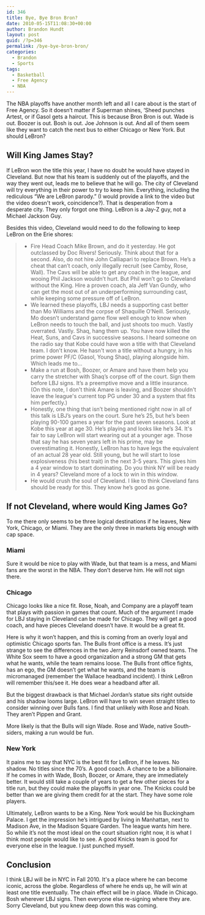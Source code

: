 ```yaml
---
id: 346
title: Bye, Bye Bron Bron?
date: 2010-05-15T11:08:30+00:00
author: Brandon Hundt
layout: post
guid: /?p=346
permalink: /bye-bye-bron-bron/
categories:
  - Brandon
  - Sports
tags:
  - Basketball
  - Free Agency
  - NBA
---
```

The NBA playoffs have another month left and all I care about is the start of Free Agency. So it doesn’t matter if Superman shines, ‘Sheed punches Artest, or if Gasol gets a haircut. This is because Bron Bron is out. Wade is out. Boozer is out. Bosh is out. Joe Johnson is out. And all of them seem like they want to catch the next bus to either Chicago or New York. But should LeBron?<!--more-->

## Will King James Stay?

If LeBron won the title this year, I have no doubt he would have stayed in Cleveland. But now that his team is suddenly out of the playoffs, and the way they went out, leads me to believe that he will go. The city of Cleveland will try everything in their power to try to keep him. Everything, including the rediculous &#8220;We are LeBron parody.&#8221; (I would provide a link to the video but the video doesn't work, coincidence?). That is desperation from a desperate city. They only forgot one thing. LeBron is a Jay-Z guy, not a Michael Jackson Guy.

Besides this video, Cleveland would need to do the following to keep LeBron on the Erie shores:

>   * Fire Head Coach Mike Brown, and do it yesterday. He got outclassed by Doc Rivers! Seriously. Think about that for a second. Also, do not hire John Calliapari to replace Brown. He’s a cheat that can’t coach, only illegally recruit (see Camby, Rose, Wall). The Cavs will be able to get any coach in the league, and wooing Phil Jackson wouldn’t hurt. But Phil won’t go to Cleveland without the King. Hire a proven coach, ala Jeff Van Gundy, who can get the most out of an underperforming surrounding cast, while keeping some pressure off of LeBron.
>   * We learned these playoffs, LBJ needs a supporting cast better than Mo Williams and the corpse of Shaquille O’Neill. Seriously, Mo doesn’t understand game flow well enough to know when LeBron needs to touch the ball, and just shoots too much. Vastly overrated. Vastly. Shaq, hang them up. You have now killed the Heat, Suns, and Cavs in successive seasons. I heard someone on the radio say that Kobe could have won a title with that Cleveland team. I don't know. He hasn't won a title without a hungry, in his prime power PF/C (Gasol, Young Shaq), playing alongside him. Which leads me to…
>   * Make a run at Bosh, Boozer, or Amare and have them help you carry the stretcher with Shaq’s corpse off of the court. Sign them before LBJ signs. It’s a preemptive move and a little insurance. (On this note, I don't think Amare is leaving, and Boozer shouldn't leave the league's current top PG under 30 and a system that fits him perfectly.)
>   * Honestly, one thing that isn’t being mentioned right now in all of this talk is LBJ’s years on the court. Sure he’s 25, but he’s been playing 90-100 games a year for the past seven seasons. Look at Kobe this year at age 30. He’s playing and looks like he’s 34. It's fair to say LeBron will start wearing out at a younger age. Those that say he has seven years left in his prime, may be overestimating it. Honestly, LeBron has to have legs the equivalent of an actual 28 year old. Still young, but he will start to lose explosiveness (his best trait) in the next 3-5 years. This gives him a 4 year window to start dominating. Do you think NY will be ready in 4 years? Cleveland more of a lock to win in this window.
>   * He would crush the soul of Cleveland. I like to think Cleveland fans should be ready for this. They know he’s good as gone.

## If not Cleveland, where would King James Go?

To me there only seems to be three logical destinations if he leaves, New York, Chicago, or Miami. They are the only three in markets big enough with cap space.

### Miami

Sure it would be nice to play with Wade, but that team is a mess, and Miami fans are the worst in the NBA. They don’t deserve him. He will not sign there.

### Chicago

Chicago looks like a nice fit. Rose, Noah, and Company are a playoff team that plays with passion in games that count. Much of the argument I made for LBJ staying in Cleveland can be made for Chicago. They will get a good coach, and have pieces Cleveland doesn’t have. It would be a great fit.

Here is why it won’t happen, and this is coming from an overly loyal and optimistic Chicago sports fan. The Bulls front office is a mess. It’s just strange to see the differences in the two Jerry Reinsdorf owned teams. The White Sox seem to have a good organization and a strong GM that gets what he wants, while the team remains loose. The Bulls front office fights, has an ego, the GM doesn’t get what he wants, and the team is micromanaged (remember the Wallace headband incident). I think LeBron will remember this/see it. He does wear a headband after all.

But the biggest drawback is that Michael Jordan’s statue sits right outside and his shadow looms large. LeBron will have to win seven straight titles to consider winning over Bulls fans. I find that unlikely with Rose and Noah. They aren’t Pippen and Grant.

More likely is that the Bulls will sign Wade. Rose and Wade, native South-siders, making a run would be fun.

### New York

It pains me to say that NYC is the best fit for LeBron, if he leaves. No shadow. No titles since the 70’s. A good coach. A chance to be a billionaire. If he comes in with Wade, Bosh, Boozer, or Amare, they are immediately better. It would still take a couple of years to get a few other pieces for a title run, but they could make the playoffs in year one. The Knicks could be better than we are giving them credit for at the start. They have some role players.

Ultimately, LeBron wants to be a King. New York would be his Buckingham Palace. I get the impression he’s intrigued by living in Manhattan, next to Madison Ave, in the Madison Square Garden. The league wants him here. So while it’s not the most ideal on the court situation right now, it is what I think most people would like to see. A good Knicks team is good for everyone else in the league. I just punched myself.

## Conclusion

I think LBJ will be in NYC in Fall 2010. It's a place where he can become iconic, across the globe. Regardless of where he ends up, he will win at least one title eventually. The chain effect will be in place. Wade in Chicago. Bosh wherever LBJ signs. Then everyone else re-signing where they are. Sorry Cleveland, but you knew deep down this was coming.
